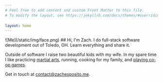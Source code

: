 ```yaml
---
# Feel free to add content and custom Front Matter to this file.
# To modify the layout, see https://jekyllrb.com/docs/themes/#overriding-theme-defaults

layout: home
---
```


<span class="face">
![Me](/static/img/face.png)
</span>
## Hi, I'm Zach.
I do full-stack software development out of Toledo, OH. Learn everything and share it.

Outside of software I raise two beautiful kids with my wife. In my spare time I like practicing [martial arts](https://www.ohiomartialarts.com/our-history), running, cooking for my family, and [playing co-op games](https://www.reddit.com/r/MECoOp/).

Get in touch at [contact@zachesposito.me](mailto:contact@zachesposito.me).
